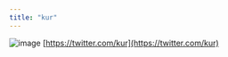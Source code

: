 ```yaml
---
title: "kur"
---
```


![image](https://gyazo.com/367f0021ac7876b7045f773adcdd91ea/thumb/1000)
[https://twitter.com/kur](https://twitter.com/kur)
